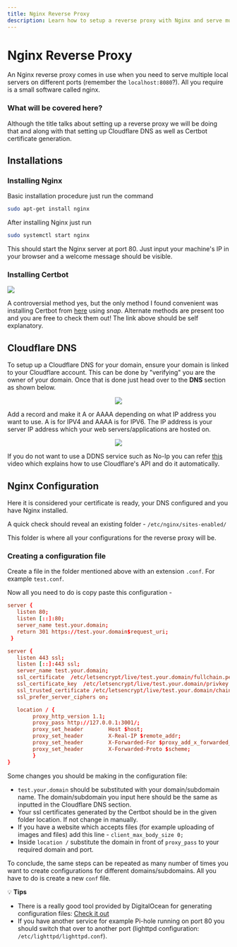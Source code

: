 ```yaml
---
title: Nginx Reverse Proxy
description: Learn how to setup a reverse proxy with Nginx and serve multiple local websites from a single server.
---
```


# Nginx Reverse Proxy
An Nginx reverse proxy comes in use when you need to serve multiple local servers on different ports (remember the `localhost:8080`?). All you require is a small software called nginx.

### What will be covered here?
Although the title talks about setting up a reverse proxy we will be doing that and along with that setting up Cloudflare DNS as well as Certbot certificate generation.

## Installations
### Installing Nginx
Basic installation procedure just run the command 
```bash
sudo apt-get install nginx
```

After installing Nginx just run 
```bash
sudo systemctl start nginx
```
This should start the Nginx server at port 80. Just input your machine's IP in your browser and a welcome message should be visible.

### Installing Certbot
<div>
<img src="https://i.imgur.com/K5841WW.png">
</div>

A controversial method yes, but the only method I found convenient was installing Certbot from [here](https://certbot.eff.org/lets-encrypt/) using *snap*. Alternate methods are present too and you are free to check them out! The link above should be self explanatory.

## Cloudflare DNS
To setup up a Cloudflare DNS for your domain, ensure your domain is linked to your Cloudflare account. This can be done by "verifying" you are the owner of your domain. Once that is done just head over to the **DNS** section as shown below.

<div align=center>
<img src="https://i.imgur.com/8LGmJC9.png">
</div>

Add a record and make it A or AAAA depending on what IP address you want to use. A is for IPV4 and AAAA is for IPV6. The IP address is your server IP address which your web servers/applications are hosted on.

<div align=center>
<img src="https://i.imgur.com/tq4l1Jp.png">
</div>

If you do not want to use a DDNS service such as No-Ip you can refer [this](https://www.youtube.com/watch?v=rI-XxnyWFnM) video which explains how to use Cloudflare's API and do it automatically.

## Nginx Configuration
Here it is considered your certificate is ready, your DNS configured and you have Nginx installed.

A quick check should reveal an existing folder - `/etc/nginx/sites-enabled/`

This folder is where all your configurations for the reverse proxy will be.

### Creating a configuration file
Create a file in the folder mentioned above with an extension `.conf`. For example `test.conf`.

Now all you need to do is copy paste this configuration -
```conf
server {
   listen 80;
   listen [::]:80;
   server_name test.your.domain;
   return 301 https://test.your.domain$request_uri;
 }

server {
   listen 443 ssl;
   listen [::]:443 ssl;
   server_name test.your.domain;
   ssl_certificate  /etc/letsencrypt/live/test.your.domain/fullchain.pem;
   ssl_certificate_key  /etc/letsencrypt/live/test.your.domain/privkey.pem;
   ssl_trusted_certificate /etc/letsencrypt/live/test.your.domain/chain.pem;
   ssl_prefer_server_ciphers on;

   location / {
        proxy_http_version 1.1;
        proxy_pass http://127.0.0.1:3001/;
        proxy_set_header        Host $host;
        proxy_set_header        X-Real-IP $remote_addr;
        proxy_set_header        X-Forwarded-For $proxy_add_x_forwarded_for;
        proxy_set_header        X-Forwarded-Proto $scheme;
        }
}
```

Some changes you should be making in the configuration file:

- `test.your.domain` should be substituted with your domain/subdomain name. The domain/subdomain you input here should be the same as inputted in the Cloudflare DNS section.
- Your ssl certificates generated by the Certbot should be in the given folder location. If not change in manually.
- If you have a website which accepts files (for example uploading of images and files) add this line - `client_max_body_size 0;`
- Inside `location /` substitute the domain in front of `proxy_pass` to your required domain and port.

To conclude, the same steps can be repeated as many number of times you want to create configurations for different domains/subdomains. All you have to do is create a new `conf` file.

💡 **Tips**

- There is a really good tool provided by DigitalOcean for generating configuration files: [Check it out](https://github.com/digitalocean/nginxconfig.io)
- If you have another service for example Pi-hole running on port 80 you should switch that over to another port (lighttpd configuration: `/etc/lighttpd/lighttpd.conf`).